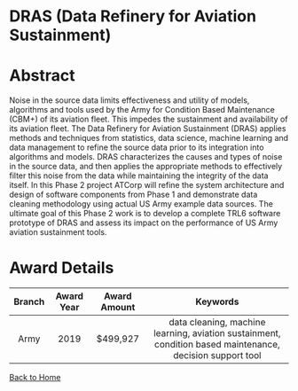 
DRAS (Data Refinery for Aviation Sustainment)
=============================================

# Abstract


Noise in the source data limits effectiveness and utility of models, algorithms and tools used by the Army for Condition Based Maintenance (CBM+) of its aviation fleet. This impedes the sustainment and availability of its aviation fleet. The Data Refinery for Aviation Sustainment (DRAS) applies methods and techniques from statistics, data science, machine learning and data management to refine the source data prior to its integration into algorithms and models. DRAS characterizes the causes and types of noise in the source data, and then applies the appropriate methods to effectively filter this noise from the data while maintaining the integrity of the data itself. In this Phase 2 project ATCorp will refine the system architecture and design of software components from Phase 1 and demonstrate data cleaning methodology using actual US Army example data sources. The ultimate goal of this Phase 2 work is to develop a complete TRL6 software prototype of DRAS and assess its impact on the performance of US Army aviation sustainment tools.  

# Award Details

|Branch|Award Year|Award Amount|Keywords|
| :---: | :---: | :---: | :---: |
|Army|2019|$499,927|data cleaning, machine learning, aviation sustainment, condition based maintenance, decision support tool|
  
  


[Back to Home](https://github.com/chrischow/dod_sbir_awards/Reports/CC/#1100)